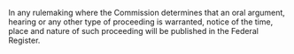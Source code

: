In any rulemaking where the Commission determines that an oral argument, hearing or any other type of proceeding is warranted, notice of the time, place and nature of such proceeding will be published in the Federal Register.
                                    

